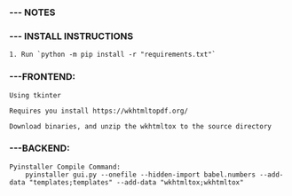 
### --- NOTES

### --- INSTALL INSTRUCTIONS

    1. Run `python -m pip install -r "requirements.txt"`

### ---FRONTEND:

    Using tkinter

    Requires you install https://wkhtmltopdf.org/

    Download binaries, and unzip the wkhtmltox to the source directory

### ---BACKEND:

    Pyinstaller Compile Command: 
        pyinstaller gui.py --onefile --hidden-import babel.numbers --add-data "templates;templates" --add-data "wkhtmltox;wkhtmltox" 